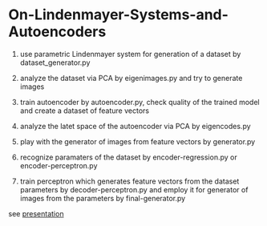 # On-Lindenmayer-Systems-and-Autoencoders

1. use parametric Lindenmayer system for generation of a dataset by dataset_generator.py

2. analyze the dataset via PCA by eigenimages.py and try to generate images

3. train autoencoder by autoencoder.py, check quality of the trained model and create a dataset of feature vectors

4. analyze the latet space of the autoencoder via PCA by eigencodes.py

5. play with the generator of images from feature vectors by generator.py

6. recognize paramaters of the dataset by encoder-regression.py or encoder-perceptron.py

7. train perceptron which generates feature vectors from the dataset parameters by decoder-perceptron.py and employ it for generator of images from the parameters by final-generator.py

see <a href="www.agentspace.org/andy/lucny-itat2020-presentation.pdf">presentation</a>
